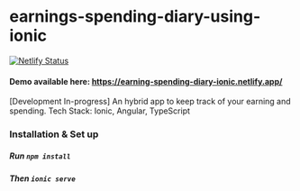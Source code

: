 # earnings-spending-diary-using-ionic
[![Netlify Status](https://api.netlify.com/api/v1/badges/f3334d6c-c5af-419d-87ae-10b4a57ccbe7/deploy-status)](https://app.netlify.com/sites/earning-spending-diary-ionic/deploys)
#### Demo available here: https://earning-spending-diary-ionic.netlify.app/
[Development In-progress] An hybrid app to keep track of your earning and spending.
Tech Stack: Ionic, Angular, TypeScript
### Installation & Set up
##### Run `npm install`
##### Then `ionic serve`
